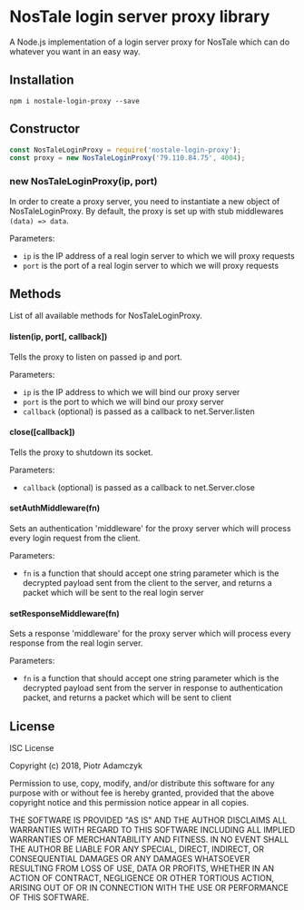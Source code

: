 NosTale login server proxy library
==================================
A Node.js implementation of a login server proxy for NosTale which can do whatever you want in an easy way.

Installation
-------------
```
npm i nostale-login-proxy --save
```

Constructor
-----------
```javascript
const NosTaleLoginProxy = require('nostale-login-proxy');
const proxy = new NosTaleLoginProxy('79.110.84.75', 4004);
```
### new NosTaleLoginProxy(ip, port)

In order to create a proxy server, you need to instantiate a new object of NosTaleLoginProxy.
By default, the proxy is set up with stub middlewares `(data) => data`.

Parameters:
* `ip` is the IP address of a real login server to which we will proxy requests
* `port` is the port of a real login server to which we will proxy requests

Methods
-------

List of all available methods for NosTaleLoginProxy.

#### listen(ip, port[, callback])
Tells the proxy to listen on passed ip and port.

Parameters: 
* `ip` is the IP address to which we will bind our proxy server
* `port` is the port to which we will bind our proxy server
* `callback` (optional) is passed as a callback to net.Server.listen

#### close([callback])
Tells the proxy to shutdown its socket.

Parameters: 
* `callback` (optional) is passed as a callback to net.Server.close

#### setAuthMiddleware(fn)
Sets an authentication 'middleware' for the proxy server which will process every login request from the client. 

Parameters: 
* `fn` is a function that should accept one string parameter which is the decrypted payload sent from the client to the server, and returns a packet which will be sent to the real login server

#### setResponseMiddleware(fn)
Sets a response 'middleware' for the proxy server which will process every response from the real login server.

Parameters: 
* `fn` is a function that should accept one string parameter which is the decrypted payload sent from the server in response to authentication packet, and returns a packet which will be sent to client

License
-------
ISC License

Copyright (c) 2018, Piotr Adamczyk

Permission to use, copy, modify, and/or distribute this software for any purpose with or without fee is hereby granted, provided that the above copyright notice and this permission notice appear in all copies.

THE SOFTWARE IS PROVIDED "AS IS" AND THE AUTHOR DISCLAIMS ALL WARRANTIES WITH REGARD TO THIS SOFTWARE INCLUDING ALL IMPLIED WARRANTIES OF MERCHANTABILITY AND FITNESS. IN NO EVENT SHALL THE AUTHOR BE LIABLE FOR ANY SPECIAL, DIRECT, INDIRECT, OR CONSEQUENTIAL DAMAGES OR ANY DAMAGES WHATSOEVER RESULTING FROM LOSS OF USE, DATA OR PROFITS, WHETHER IN AN ACTION OF CONTRACT, NEGLIGENCE OR OTHER TORTIOUS ACTION, ARISING OUT OF OR IN CONNECTION WITH THE USE OR PERFORMANCE OF THIS SOFTWARE.